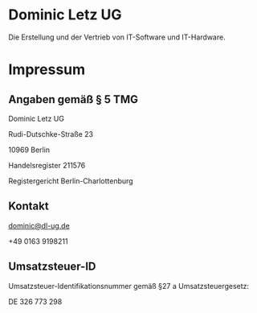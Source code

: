 # Dominic Letz UG

Die Erstellung und der Vertrieb von IT-Software und IT-Hardware.

# Impressum

## Angaben gemäß § 5 TMG

Dominic Letz UG

Rudi-Dutschke-Straße 23

10969 Berlin

Handelsregister 211576

Registergericht Berlin-Charlottenburg

## Kontakt

dominic@dl-ug.de

+49 0163 9198211

## Umsatzsteuer-ID

Umsatzsteuer-Identifikationsnummer gemäß §27 a Umsatzsteuergesetz:

DE 326 773 298
